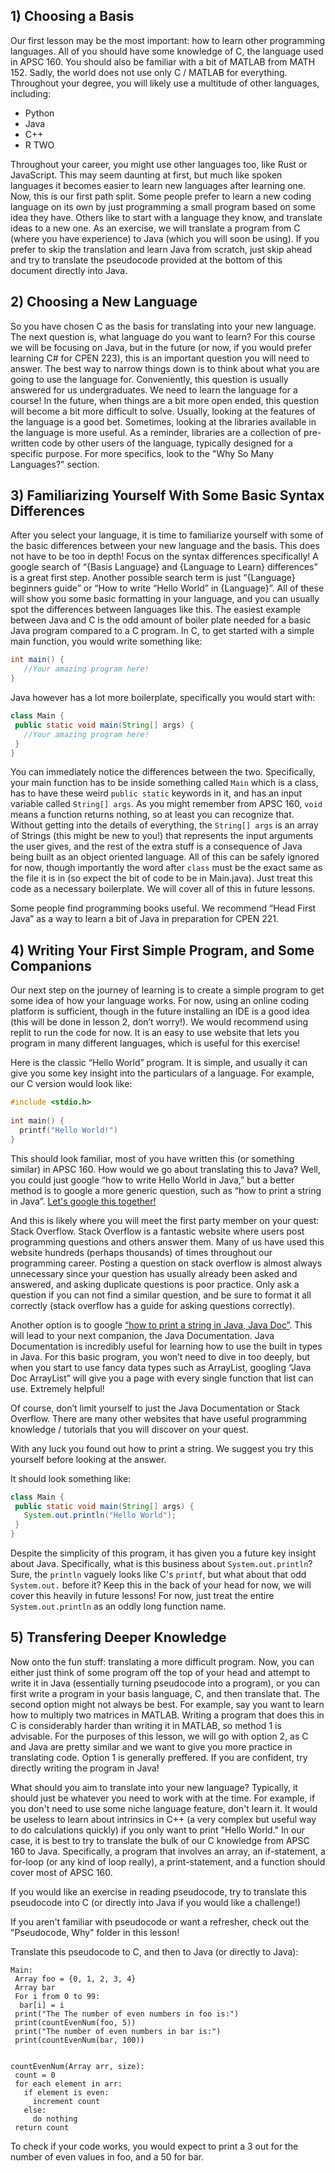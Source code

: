 ## 1) Choosing a Basis

Our first lesson may be the most important: how to learn other programming languages. All of you should have some knowledge of C, the language used in APSC 160. You should also be familiar with a bit of MATLAB from MATH 152. Sadly, the world does not use only C / MATLAB for everything. Throughout your degree, you will likely use a multitude of other languages, including:
- Python 
- Java 
- C++ 
- R TWO

Throughout your career, you might use other languages too, like Rust or JavaScript. This may seem daunting at first, but much like spoken languages it becomes easier to learn new languages after learning one. Now, this is our first path split. Some people prefer to learn a new coding language on its own by just programming a small program based on some idea they have. Others like to start with a language they know, and translate ideas to a new one. As an exercise, we will translate a program from C (where you have experience) to Java (which you will soon be using). If you prefer to skip the translation and learn Java from scratch, just skip ahead and try to translate the pseudocode provided at the bottom of this document directly into Java.

## 2) Choosing a New Language

So you have chosen C as the basis for translating into your new language. The next question is, what language do you want to learn? For this course we will be focusing on Java, but in the future (or now, if you would prefer learning C# for CPEN 223), this is an important question you will need to answer. The best way to narrow things down is to think about what you are going to use the language for. Conveniently, this question is usually answered for us undergraduates. We need to learn the language for a course! In the future, when things are a bit more open ended, this question will become a bit more difficult to solve. Usually, looking at the features of the language is a good bet. Sometimes, looking at the libraries available in the language is more useful. As a reminder, libraries are a collection of pre-written code by other users of the language, typically designed for a specific purpose. For more specifics, look to the "Why So Many Languages?" section.

## 3) Familiarizing Yourself With Some Basic Syntax Differences

After you select your language, it is time to familiarize yourself with some of the basic differences between your new language and the basis. This does not have to be too in depth! Focus on the syntax differences specifically! A google search of “{Basis Language} and {Language to Learn} differences” is a great first step. Another possible search term is just “{Language} beginners guide” or “How to write “Hello World” in {Language}”. All of these will show you some basic formatting in your language, and you can usually spot the differences between languages like this. The easiest example between Java and C is the odd amount of boiler plate needed for a basic Java program compared to a C program. In C, to get started with a simple main function, you would write something like:
```java
int main() {
   //Your amazing program here!
}
```

Java however has a lot more boilerplate, specifically you would start with:
```java
class Main {
 public static void main(String[] args) {
   //Your amazing program here!
 }
}
```
You can immediately notice the differences between the two. Specifically, your main function has to be inside something called `Main` which is a class, has to have these weird `public static` keywords in it, and has an input variable called `String[] args`. As you might remember from APSC 160, `void` means a function returns nothing, so at least you can recognize that. Without getting into the details of everything, the `String[] args` is an array of Strings (this might be new to you!) that represents the input arguments the user gives, and the rest of the extra stuff is a consequence of Java being built as an object oriented language. All of this can be safely ignored for now, though importantly the word after `class` must be the exact same as the file it is in (so expect the bit of code to be in Main.java). Just treat this code as a necessary boilerplate. We will cover all of this in future lessons.

Some people find programming books useful. We recommend “Head First Java” as a way to learn a bit of Java in preparation for CPEN 221. 

## 4) Writing Your First Simple Program, and Some Companions

Our next step on the journey of learning is to create a simple program to get some idea of how your language works. For now, using an online coding platform is sufficient, though in the future installing an IDE is a good idea (this will be done in lesson 2, don’t worry!). We would recommend using replit to run the code for now. It is an easy to use website that lets you program in many different languages, which is useful for this exercise!

Here is the classic “Hello World” program. It is simple, and usually it can give you some key insight into the particulars of a language. For example, our C version would look like:
```cpp
#include <stdio.h>
 
int main() {
  printf("Hello World!")
}
```

This should look familiar, most of you have written this (or something similar) in APSC 160. How would we go about translating this to Java? Well, you could just google “how to write Hello World in Java,” but a better method is to google a more generic question, such as “how to print a string in Java”. [Let's google this together!](https://www.google.com/search?q=How+to+print+a+string+in+java)

And this is likely where you will meet the first party member on your quest: Stack Overflow. Stack Overflow is a fantastic website where users post programming questions and others answer them. Many of us have used this website hundreds (perhaps thousands) of times throughout our programming career. Posting a question on stack overflow is almost always unnecessary since your question has usually already been asked and answered, and asking duplicate questions is poor practice. Only ask a question if you can not find a similar question, and be sure to format it all correctly (stack overflow has a guide for asking questions correctly).

Another option is to google [“how to print a string in Java, Java Doc”](https://www.google.com/search?q=How+to+print+a+string+in+java+Java+Doc). This will lead to your next companion, the Java Documentation. Java Documentation is incredibly useful for learning how to use the built in types in Java. For this basic program, you won’t need to dive in too deeply, but when you start to use fancy data types such as ArrayList, googling “Java Doc ArrayList” will give you a page with every single function that list can use. Extremely helpful!

Of course, don’t limit yourself to just the Java Documentation or Stack Overflow. There are many other websites that have useful programming knowledge / tutorials that you will discover on your quest.

With any luck you found out how to print a string. We suggest you try this yourself before looking at the answer. 

It should look something like:

```java
class Main {
 public static void main(String[] args) {
   System.out.println("Hello World");
 }
}
```
Despite the simplicity of this program, it has given you a future key insight about Java. Specifically, what is this business about `System.out.println`? Sure, the `println` vaguely looks like C's `printf`, but what about that odd `System.out.` before it? Keep this in the back of your head for now, we will cover this heavily in future lessons! For now, just treat the entire `System.out.println` as an oddly long function name.

## 5) Transfering Deeper Knowledge

Now onto the fun stuff: translating a more difficult program. Now, you can either just think of some program off the top of your head and attempt to write it in Java (essentially turning pseudocode into a program), or you can first write a program in your basis language, C, and then translate that. The second option might not always be best. For example, say you want to learn how to multiply two matrices in MATLAB. Writing a program that does this in C is considerably harder than writing it in MATLAB, so method 1 is advisable. For the purposes of this lesson, we will go with option 2, as C and Java are pretty similar and we want to give you more practice in translating code. Option 1 is generally preffered. If you are confident, try directly writing the program in Java!

What should you aim to translate into your new language? Typically, it should just be whatever you need to work with at the time. For example, if you don't need to use some niche language feature, don't learn it. It would be useless to learn about intrinsics in C++ (a very complex but useful way to do calculations quickly) if you only want to print "Hello World." In our case, it is best to try to translate the bulk of our C knowledge from APSC 160 to Java. Specifically, a program that involves an array, an if-statement, a for-loop (or any kind of loop really), a print-statement, and a function should cover most of APSC 160.

If you would like an exercise in reading pseudocode, try to translate this pseudocode into C (or directly into Java if you would like a challenge!)

If you aren't familiar with pseudocode or want a refresher, check out the "Pseudocode, Why" folder in this lesson!

Translate this pseudocode to C, and then to Java (or directly to Java):
```
Main:
 Array foo = {0, 1, 2, 3, 4}
 Array bar
 For i from 0 to 99:
  bar[i] = i
 print("The The number of even numbers in foo is:")
 print(countEvenNum(foo, 5))
 print("The number of even numbers in bar is:")
 print(countEvenNum(bar, 100))
 
 
countEvenNum(Array arr, size):
 count = 0
 for each element in arr:
   if element is even:
     increment count
   else:
     do nothing
 return count
```

To check if your code works, you would expect to print a 3 out for the number of even values in foo, and a 50 for bar.
